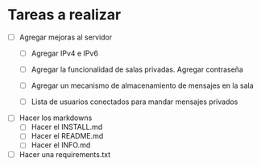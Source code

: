 # Tareas a realizar

- [ ] Agregar mejoras al servidor
    - [ ] Agregar IPv4 e IPv6
    - [ ] Agregar la funcionalidad de salas privadas. Agregar contraseña
    - [ ] Agregar un mecanismo de almacenamiento de mensajes en la sala
    - [ ] Lista de usuarios conectados para mandar mensajes privados






- [ ] Hacer los markdowns
  - [ ] Hacer el INSTALL.md
  - [ ] Hacer el README.md
  - [ ] Hacer el INFO.md
  
- [ ] Hacer una requirements.txt

